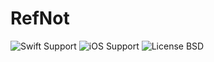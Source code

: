# RefNot
![Swift Support](https://img.shields.io/badge/Swift-4.1-green.svg?logo=swift )
![iOS Support](https://img.shields.io/badge/iOS-11.0+-yellow.svg?logo=apple)
![License BSD](https://img.shields.io/badge/license-BSD-blue.svg?style=flat)
